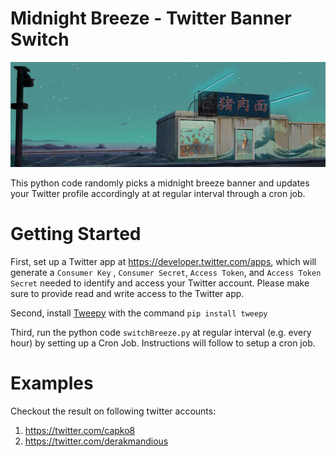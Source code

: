 # Midnight Breeze - Twitter Banner Switch

![](twitter_midnightbreeze.jpg?raw=true "")

This python code randomly picks a midnight breeze banner and updates your Twitter profile accordingly at at regular interval through a cron job.

# Getting Started

First, set up a Twitter app at https://developer.twitter.com/apps, which will generate a ```Consumer Key``` , ```Consumer Secret```, ```Access Token```, and ```Access Token Secret``` needed to identify and access your Twitter account. Please make sure to provide read and write access to the Twitter app.

Second, install [Tweepy](http://www.tweepy.org/) with the command ```pip install tweepy ```

Third, run the python code ```switchBreeze.py``` at regular interval (e.g. every hour) by setting up a Cron Job. Instructions will follow to setup a cron job.

# Examples

Checkout the result on following twitter accounts:

1. https://twitter.com/capko8
2. https://twitter.com/derakmandious
